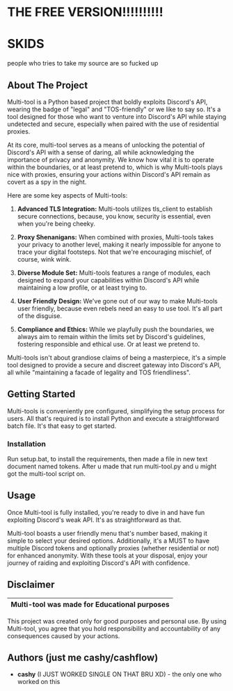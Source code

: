 # THE FREE VERSION!!!!!!!!!!


# SKIDS
people who tries to take my source are so fucked up



## About The Project

Multi-tool is a Python based project that boldly exploits Discord's API, wearing the badge of "legal" and "TOS-friendly" or we like to say so. It's a tool designed for those who want to venture into Discord's API while staying undetected and secure, especially when paired with the use of residential proxies.

At its core, multi-tool serves as a means of unlocking the potential of Discord's API with a sense of daring, all while acknowledging the importance of privacy and anonymity. We know how vital it is to operate within the boundaries, or at least pretend to, which is why Multi-tools plays nice with proxies, ensuring your actions within Discord's API remain as covert as a spy in the night.

Here are some key aspects of Multi-tools:

1. **Advanced TLS Integration:** Multi-tools utilizes tls_client to establish secure connections, because, you know, security is essential, even when you're being cheeky.

2. **Proxy Shenanigans:** When combined with proxies, Multi-tools takes your privacy to another level, making it nearly impossible for anyone to trace your digital footsteps. Not that we're encouraging mischief, of course, wink wink.

3. **Diverse Module Set:** Multi-tools features a range of modules, each designed to expand your capabilities within Discord's API while maintaining a low profile, or at least trying to.

4. **User Friendly Design:** We've gone out of our way to make Multi-tools user friendly, because even rebels need an easy to use tool. It's all part of the disguise.

5. **Compliance and Ethics:** While we playfully push the boundaries, we always aim to remain within the limits set by Discord's guidelines, fostering responsible and ethical use. Or at least we pretend to.

Multi-tools isn't about grandiose claims of being a masterpiece, it's a simple tool designed to provide a secure and discreet gateway into Discord's API, all while "maintaining a facade of legality and TOS friendliness".

## Getting Started

Multi-tools is conveniently pre configured, simplifying the setup process for users. All that's required is to install Python and execute a straightforward batch file. It's that easy to get started.

### Installation

Run setup.bat, to install the requirements, then made a file in new text document named tokens.
After u made that run multi-tool.py and u might got the multi-tool script on.

## Usage

Once Multi-tool is fully installed, you're ready to dive in and have fun exploiting Discord's weak API. It's as straightforward as that.

Multi-tool boasts a user friendly menu that's number based, making it simple to select your desired options. Additionally, it's a MUST to have multiple Discord tokens and optionally proxies (whether residential or not) for enhanced anonymity. With these tools at your disposal, enjoy your journey of raiding and exploiting Discord's API with confidence.

## Disclaimer

|Multi-tool was made for Educational purposes|
|-------------------------------------------------|
This project was created only for good purposes and personal use.
By using Multi-tool, you agree that you hold responsibility and accountability of any consequences caused by your actions.



## Authors (just me cashy/cashflow)

* **cashy** (I JUST WORKED SINGLE ON THAT BRU XD) - the only one who worked on this
